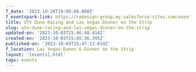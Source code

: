 ```yaml
---
f_date: '2023-10-26T19:00:00.000Z'
f_eventspark-link: https://redesign-group.my.salesforce-sites.com/event/home/lasvegasdunes
title: UTV Dune Racing and Las Vegas Dinner on the Strip
slug: utv-dune-racing-and-las-vegas-dinner-on-the-strip
updated-on: '2023-10-03T15:46:40.414Z'
created-on: '2023-10-03T15:45:36.395Z'
published-on: '2023-10-03T15:47:13.014Z'
f_location: Las Vegas Dunes & Dinner on the Strip
layout: '[events].html'
tags: events
---
```



